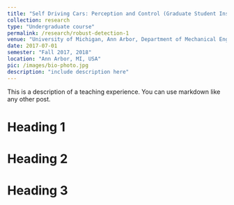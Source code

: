 ```yaml
---
title: "Self Driving Cars: Perception and Control (Graduate Student Instructor)"
collection: research
type: "Undergraduate course"
permalink: /research/robust-detection-1
venue: "University of Michigan, Ann Arbor, Department of Mechanical Engineering"
date: 2017-07-01
semester: "Fall 2017, 2018"
location: "Ann Arbor, MI, USA"
pic: /images/bio-photo.jpg
description: "include description here"
---
```


This is a description of a teaching experience. You can use markdown like any other post.

Heading 1
======

Heading 2
======

Heading 3
======
